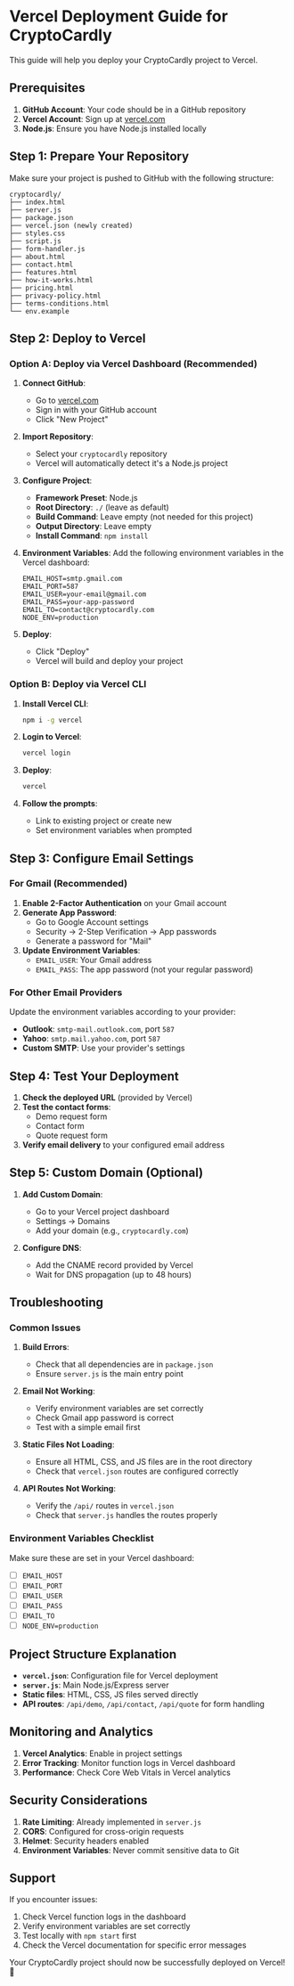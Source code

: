 # Vercel Deployment Guide for CryptoCardly

This guide will help you deploy your CryptoCardly project to Vercel.

## Prerequisites

1. **GitHub Account**: Your code should be in a GitHub repository
2. **Vercel Account**: Sign up at [vercel.com](https://vercel.com)
3. **Node.js**: Ensure you have Node.js installed locally

## Step 1: Prepare Your Repository

Make sure your project is pushed to GitHub with the following structure:

```
cryptocardly/
├── index.html
├── server.js
├── package.json
├── vercel.json (newly created)
├── styles.css
├── script.js
├── form-handler.js
├── about.html
├── contact.html
├── features.html
├── how-it-works.html
├── pricing.html
├── privacy-policy.html
├── terms-conditions.html
└── env.example
```

## Step 2: Deploy to Vercel

### Option A: Deploy via Vercel Dashboard (Recommended)

1. **Connect GitHub**:

   - Go to [vercel.com](https://vercel.com)
   - Sign in with your GitHub account
   - Click "New Project"

2. **Import Repository**:

   - Select your `cryptocardly` repository
   - Vercel will automatically detect it's a Node.js project

3. **Configure Project**:

   - **Framework Preset**: Node.js
   - **Root Directory**: `./` (leave as default)
   - **Build Command**: Leave empty (not needed for this project)
   - **Output Directory**: Leave empty
   - **Install Command**: `npm install`

4. **Environment Variables**:
   Add the following environment variables in the Vercel dashboard:

   ```
   EMAIL_HOST=smtp.gmail.com
   EMAIL_PORT=587
   EMAIL_USER=your-email@gmail.com
   EMAIL_PASS=your-app-password
   EMAIL_TO=contact@cryptocardly.com
   NODE_ENV=production
   ```

5. **Deploy**:
   - Click "Deploy"
   - Vercel will build and deploy your project

### Option B: Deploy via Vercel CLI

1. **Install Vercel CLI**:

   ```bash
   npm i -g vercel
   ```

2. **Login to Vercel**:

   ```bash
   vercel login
   ```

3. **Deploy**:

   ```bash
   vercel
   ```

4. **Follow the prompts**:
   - Link to existing project or create new
   - Set environment variables when prompted

## Step 3: Configure Email Settings

### For Gmail (Recommended)

1. **Enable 2-Factor Authentication** on your Gmail account
2. **Generate App Password**:
   - Go to Google Account settings
   - Security → 2-Step Verification → App passwords
   - Generate a password for "Mail"
3. **Update Environment Variables**:
   - `EMAIL_USER`: Your Gmail address
   - `EMAIL_PASS`: The app password (not your regular password)

### For Other Email Providers

Update the environment variables according to your provider:

- **Outlook**: `smtp-mail.outlook.com`, port `587`
- **Yahoo**: `smtp.mail.yahoo.com`, port `587`
- **Custom SMTP**: Use your provider's settings

## Step 4: Test Your Deployment

1. **Check the deployed URL** (provided by Vercel)
2. **Test the contact forms**:
   - Demo request form
   - Contact form
   - Quote request form
3. **Verify email delivery** to your configured email address

## Step 5: Custom Domain (Optional)

1. **Add Custom Domain**:

   - Go to your Vercel project dashboard
   - Settings → Domains
   - Add your domain (e.g., `cryptocardly.com`)

2. **Configure DNS**:
   - Add the CNAME record provided by Vercel
   - Wait for DNS propagation (up to 48 hours)

## Troubleshooting

### Common Issues

1. **Build Errors**:

   - Check that all dependencies are in `package.json`
   - Ensure `server.js` is the main entry point

2. **Email Not Working**:

   - Verify environment variables are set correctly
   - Check Gmail app password is correct
   - Test with a simple email first

3. **Static Files Not Loading**:

   - Ensure all HTML, CSS, and JS files are in the root directory
   - Check that `vercel.json` routes are configured correctly

4. **API Routes Not Working**:
   - Verify the `/api/` routes in `vercel.json`
   - Check that `server.js` handles the routes properly

### Environment Variables Checklist

Make sure these are set in your Vercel dashboard:

- [ ] `EMAIL_HOST`
- [ ] `EMAIL_PORT`
- [ ] `EMAIL_USER`
- [ ] `EMAIL_PASS`
- [ ] `EMAIL_TO`
- [ ] `NODE_ENV=production`

## Project Structure Explanation

- **`vercel.json`**: Configuration file for Vercel deployment
- **`server.js`**: Main Node.js/Express server
- **Static files**: HTML, CSS, JS files served directly
- **API routes**: `/api/demo`, `/api/contact`, `/api/quote` for form handling

## Monitoring and Analytics

1. **Vercel Analytics**: Enable in project settings
2. **Error Tracking**: Monitor function logs in Vercel dashboard
3. **Performance**: Check Core Web Vitals in Vercel analytics

## Security Considerations

1. **Rate Limiting**: Already implemented in `server.js`
2. **CORS**: Configured for cross-origin requests
3. **Helmet**: Security headers enabled
4. **Environment Variables**: Never commit sensitive data to Git

## Support

If you encounter issues:

1. Check Vercel function logs in the dashboard
2. Verify environment variables are set correctly
3. Test locally with `npm start` first
4. Check the Vercel documentation for specific error messages

Your CryptoCardly project should now be successfully deployed on Vercel! 🚀
